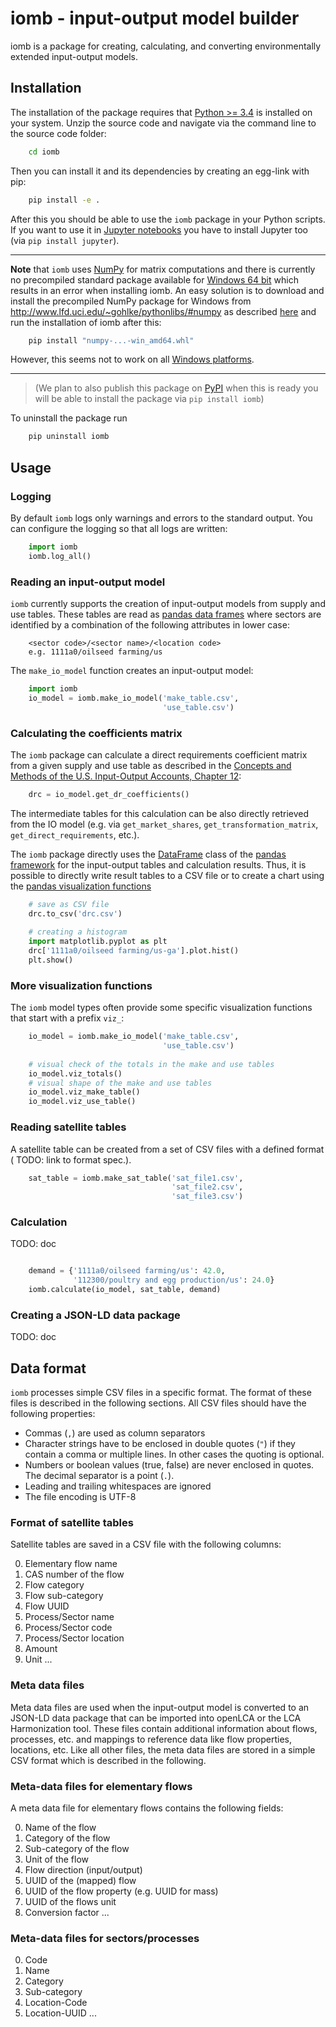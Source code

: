iomb - input-output model builder
=================================
iomb is a package for creating, calculating, and converting environmentally 
extended input-output models. 

Installation
------------
The installation of the package requires that [Python >= 3.4](https://docs.python.org/3/using/) 
is installed on your system. Unzip the source code and navigate via the command 
line to the source code folder:

```bash
    cd iomb
```

Then you can install it and its dependencies by creating an egg-link with pip:    
 
```bash
    pip install -e .
```

After this you should be able to use the `iomb` package in your Python scripts.
If you want to use it in [Jupyter notebooks](http://jupyter.org/) you have to 
install Jupyter too (via `pip install jupyter`).

----------------------------------------------------------------------------------------

**Note** that `iomb` uses [NumPy](http://www.numpy.org/) for matrix computations
and there is currently no precompiled standard package available for 
[Windows 64 bit](https://pypi.python.org/pypi/numpy) which results in an error when
installing iomb. An easy solution is to download and install the precompiled NumPy 
package for Windows from http://www.lfd.uci.edu/~gohlke/pythonlibs/#numpy as described 
[here](http://stackoverflow.com/questions/28413824/installing-numpy-on-windows)
and run the installation of iomb after this:

```bash
    pip install "numpy-...-win_amd64.whl"
```

However, this seems not to work on all 
[Windows platforms](http://stackoverflow.com/questions/31025322/install-numpy-windows-8-64-with-python-3-5).

----------------------------------------------------------------------------------------

> (We plan to also publish this package on [PyPI](https://pypi.python.org/pypi)
>  when this is ready you will be able to install the package via
   `pip install iomb`)   

To uninstall the package run

```bash
    pip uninstall iomb
```

Usage
-----

### Logging
By default `iomb` logs only warnings and errors to the standard output. You can
configure the logging so that all logs are written:

```python
    import iomb
    iomb.log_all()
```

### Reading an input-output model
`iomb` currently supports the creation of input-output models from supply and
use tables. These tables are read as [pandas data frames](http://pandas.pydata.org/pandas-docs/stable/generated/pandas.DataFrame.html)
where sectors are identified by a combination of the following attributes in
lower case:

```
    <sector code>/<sector name>/<location code>
    e.g. 1111a0/oilseed farming/us
```

The `make_io_model` function creates an input-output model:

```python
    import iomb
    io_model = iomb.make_io_model('make_table.csv',
                                  'use_table.csv')
```

### Calculating the coefficients matrix
The `iomb` package can calculate a direct requirements coefficient matrix from
a given supply and use table as described in the 
[Concepts and Methods of the U.S. Input-Output Accounts, Chapter 12][1]:

[1]:http://www.bea.gov/papers/pdf/IOmanual_092906.pdf "Karen J. Horowitz, Mark A. Planting: Concepts and Methods of the U.S. Input-Output Accounts. 2006"

```python
    drc = io_model.get_dr_coefficients()
```

The intermediate tables for this calculation can be also directly retrieved 
from the IO model (e.g. via `get_market_shares`, `get_transformation_matrix`, 
`get_direct_requirements`, etc.).

The `iomb` package directly uses the [DataFrame](http://pandas.pydata.org/pandas-docs/stable/generated/pandas.DataFrame.html)
class of the [pandas framework](http://pandas.pydata.org/) for the input-output
tables and calculation results. Thus, it is possible to directly write result
tables to a CSV file or to create a chart using the 
[pandas visualization functions](http://pandas.pydata.org/pandas-docs/stable/visualization.html)

```python
    # save as CSV file
    drc.to_csv('drc.csv') 
    
    # creating a histogram
    import matplotlib.pyplot as plt
    drc['1111a0/oilseed farming/us-ga'].plot.hist()
    plt.show()    
```

### More visualization functions
The `iomb` model types often provide some specific visualization functions that 
start with a prefix `viz_`:


```python
    io_model = iomb.make_io_model('make_table.csv',
                                  'use_table.csv')
    
    # visual check of the totals in the make and use tables
    io_model.viz_totals()
    # visual shape of the make and use tables
    io_model.viz_make_table()
    io_model.viz_use_table()
```

### Reading satellite tables
A satellite table can be created from a set of CSV files with a defined format (
TODO: link to format spec.).

```python
    sat_table = iomb.make_sat_table('sat_file1.csv', 
                                    'sat_file2.csv', 
                                    'sat_file3.csv')
```

### Calculation
TODO: doc

```python

    demand = {'1111a0/oilseed farming/us': 42.0,
              '112300/poultry and egg production/us': 24.0}
    iomb.calculate(io_model, sat_table, demand)    
```

### Creating a JSON-LD data package
TODO: doc


Data format
-----------
`iomb` processes simple CSV files in a specific format. The format of these 
files is described in the following sections. All CSV files should have the 
following properties:

* Commas (`,`) are used as column separators
* Character strings have to be enclosed in double quotes (`"`) if they contain 
  a comma or multiple lines. In other cases the quoting is optional.
* Numbers or boolean values (true, false) are never enclosed in quotes. The
  decimal separator is a point (`.`).
* Leading and trailing whitespaces are ignored
* The file encoding is UTF-8

### Format of satellite tables
Satellite tables are saved in a CSV file with the following columns:

0. Elementary flow name
1. CAS number of the flow
2. Flow category
3. Flow sub-category
4. Flow UUID
5. Process/Sector name
6. Process/Sector code
7. Process/Sector location
8. Amount
9. Unit
...

### Meta data files
Meta data files are used when the input-output model is converted to an JSON-LD
data package that can be imported into openLCA or the LCA Harmonization tool.
These files contain additional information about flows, processes, etc. and 
mappings to reference data like flow properties, locations, etc. Like all other
files, the meta data files are stored in a simple CSV format which is described
in the following.

### Meta-data files for elementary flows
A meta data file for elementary flows contains the following fields:

0. Name of the flow
1. Category of the flow
2. Sub-category of the flow
3. Unit of the flow
4. Flow direction (input/output)
5. UUID of the (mapped) flow
6. UUID of the flow property (e.g. UUID for mass)
7. UUID of the flows unit
8. Conversion factor ...

### Meta-data files for sectors/processes

0. Code
1. Name
2. Category
3. Sub-category
4. Location-Code
5. Location-UUID
...